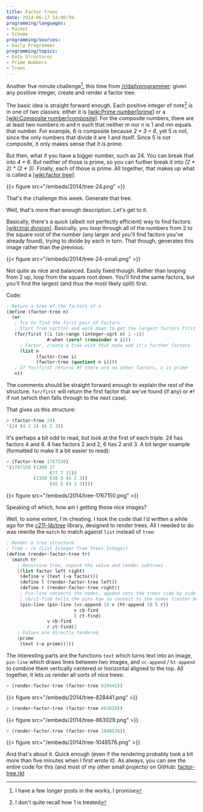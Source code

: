 ```yaml
---
title: Factor trees
date: 2014-06-17 14:00:59
programming/languages:
- Racket
- Scheme
programming/sources:
- Daily Programmer
programming/topics:
- Data Structures
- Prime Numbers
- Trees
---
```

Another five minute challenge[^1], this time from <a href="http://www.reddit.com/r/dailyprogrammer/comments/284uhh/6142014_challenge_166b_intermediate_prime_factor/">/r/dailyprogrammer</a>: given any positive integer, create and render a factor tree.

<!--more-->

The basic idea is straight forward enough. Each positive integer of note[^2] is in one of two classes: either it is [[wiki:Prime number|prime]]() or a [[wiki:Composite number|composite]](). For the composite numbers, there are at least two numbers *m* and *n* such that neither *m* nor *n* is 1 and *mn* equals that number. For example, 6 is composite because *2 * 3 = 6*, yet 5 is not, since the only numbers that divide it are 1 and itself. Since 5 is not composite, it only makes sense that it is prime.

But then, what if you have a bigger number, such as 24. You can break that into *4 * 6*. But neither of those is prime, so you can further break it into *(2 * 2) * (2 * 3)*. Finally, each of those is prime. All together, that makes up what is called a [[wiki:factor tree]]():

{{< figure src="/embeds/2014/tree-24.png" >}}

That's the challenge this week. Generate that tree.

Well, that's more than enough description. Let's get to it.

Basically, there's a quick (albeit not perfectly efficient) way to find factors: [[wiki:trial division]](). Basically, you loop through all of the numbers from 2 to the square root of the number (any larger and you'll find factors you've already found), trying to divide by each in turn. That though, generates this image rather than the previous:

{{< figure src="/embeds/2014/tree-24-small.png" >}}

Not quite as nice and balanced. Easily fixed though. Rather than looping from 2 up, loop from the square root down. You'll find the same factors, but you'll find the largest (and thus the most likely split) first.

Code:

```scheme
; Return a tree of the factors of n
(define (factor-tree n)
  (or
   ; Try to find the first pair of factors
   ; Start from sqrt(n) and work down to get the largest factors first
   (for/first ([i (in-range (integer-sqrt n) 1 -1)]
               #:when (zero? (remainder n i)))
     ; Factor, create a tree with that node and it's further factors
     (list n
           (factor-tree i)
           (factor-tree (quotient n i))))
   ; If for/first returns #f there are no other factors, n is prime
   n))
```

The comments should be straight forward enough to explain the rest of the structure. `for/first` will return the first factor that we've found (if any) or `#f` if not (which then falls through to the next case).

That gives us this structure:

```scheme
> (factor-tree 24)
'(24 (4 2 2) (6 2 3))
```

It's perhaps a bit odd to read, but look at the first of each triple. 24 has factors 4 and 6. 4 has factors 2 and 2, 6 has 2 and 3. A bit larger example (formatted to make it a bit easier to read):

```scheme
> (factor-tree 1767150)
'(1767150 (1309 17
                (77 7 11))
          (1350 (30 5 (6 2 3))
                (45 5 (9 3 3))))
```

{{< figure src="/embeds/2014/tree-1767150.png" >}}

Speaking of which, how am I getting those nice images?

Well, to some extent, I'm cheating. I took the code that I'd written a while ago for the <a href="https://github.com/iu-c211/c211-libs/blob/master/c211-libs/tree.rkt">c211-lib/tree</a> library, designed to render trees. All I needed to do was rewrite the `match` to match against `list` instead of `tree`:

```scheme
; Render a tree structure
; Tree : (U (List Integer Tree Tree) Integer)
(define (render-factor-tree tr)
  (match tr
    ; Recursive tree, unpack the value and render subtrees
    [(list factor left right)
     (define v (text (~a factor)))
     (define l (render-factor-tree left))
     (define r (render-factor-tree right))
     ; Pin-line connects the nodes, append sets the trees side by side
     ; cb/ct-find tells the pins how to connect to the nodes (center bottom/top)
     (pin-line (pin-line (vc-append 10 v (ht-append 10 l r))
                         v cb-find
                         l ct-find)
               v cb-find
               r ct-find)]
    ; Values are directly rendered
    [prime
     (text (~a prime))]))
```

The interesting parts are the functions `text` which turns text into an image, `pin-line` which draws lines between two images, and `vc-append` / `ht-append` to combine them vertically centered or horizontal aligned to the top. All together, it lets us render all sorts of nice trees:

```scheme
> (render-factor-tree (factor-tree 828441))
```

{{< figure src="/embeds/2014/tree-828441.png" >}}

```scheme
> (render-factor-tree (factor-tree 863029))
```

{{< figure src="/embeds/2014/tree-863029.png" >}}

```scheme
> (render-factor-tree (factor-tree 1048576))
```

{{< figure src="/embeds/2014/tree-1048576.png" >}}

And that's about it. Quick enough (even if the rendering probably took a bit more than five minutes when I first wrote it). As always, you can see the entire code for this (and most of my other small projects) on GitHub: <a href="https://github.com/jpverkamp/small-projects/blob/master/blog/factor-tree.rkt">factor-tree.rkt</a>

[^1]: I have a few longer posts in the works, I promise
[^2]: I don't quite recall how 1 is treated
